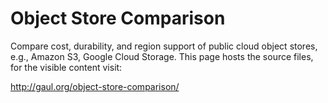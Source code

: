 Object Store Comparison
=======================

Compare cost, durability, and region support of public cloud object stores,
e.g., Amazon S3, Google Cloud Storage.  This page hosts the source files, for
the visible content visit:

http://gaul.org/object-store-comparison/
